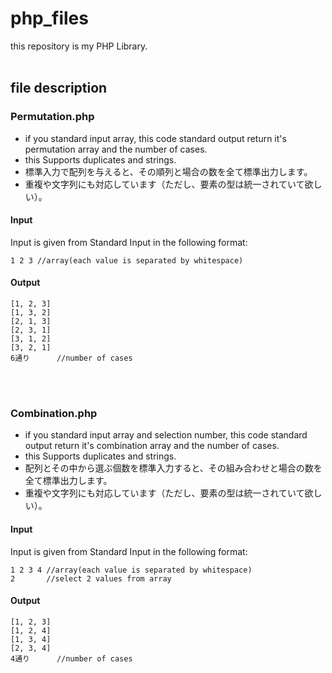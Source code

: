 # php_files
this repository is my PHP Library.
<br/>
<br/>

## file description
### Permutation.php
- if you standard input array, this code standard output return it's permutation array and the number of cases.
- this Supports duplicates and strings.
- 標準入力で配列を与えると、その順列と場合の数を全て標準出力します。
- 重複や文字列にも対応しています（ただし、要素の型は統一されていて欲しい）。

#### Input
Input is given from Standard Input in the following format:
```
1 2 3 //array(each value is separated by whitespace)
```

#### Output
```
[1, 2, 3]
[1, 3, 2]
[2, 1, 3]
[2, 3, 1]
[3, 1, 2]
[3, 2, 1]
6通り      //number of cases
```
<br/>
<br/>

### Combination.php
- if you standard input array and selection number, this code standard output return it's combination array and the number of cases.
- this Supports duplicates and strings.
- 配列とその中から選ぶ個数を標準入力すると、その組み合わせと場合の数を全て標準出力します。
- 重複や文字列にも対応しています（ただし、要素の型は統一されていて欲しい）。

#### Input
Input is given from Standard Input in the following format:
```
1 2 3 4 //array(each value is separated by whitespace)
2       //select 2 values from array
```

#### Output
```
[1, 2, 3]
[1, 2, 4]
[1, 3, 4]
[2, 3, 4]
4通り      //number of cases
```
